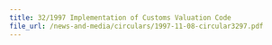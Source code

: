 ```yaml
---
title: 32/1997 Implementation of Customs Valuation Code
file_url: /news-and-media/circulars/1997-11-08-circular3297.pdf
---
```

